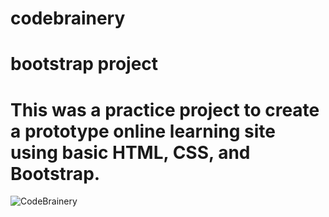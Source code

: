 # codebrainery
# bootstrap project
# This was a practice project to create a prototype online learning site using basic HTML, CSS, and Bootstrap.
![CodeBrainery](https://www.flickr.com/photos/22470253@N07/27474118372/in/dateposted-public/ "Optional title")
